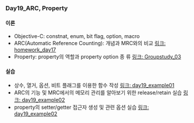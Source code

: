 ### Day19_ARC, Property


#### 이론
- Objective-C: constnat, enum, bit flag, option, macro
- ARC(Automatic Reference Counting): 개념과 MRC와의 비교 [링크: homework_day17](https://github.com/MijeongJeon/FAST-CAMPUS_iOS/blob/master/Homework/day17_ARC.pdf)
- Property: property의 역할과 property option 종 류 [링크: Groupstudy_03](https://github.com/MijeongJeon/FAST-CAMPUS_iOS/blob/master/Group%20Study/GStudy_03_Property.pdf)


#### 실습
- 상수, 열거, 옵션, 비트 플래그를 이용한 함수 작성 [링크: day19_example01](https://github.com/MijeongJeon/FAST-CAMPUS_iOS/tree/master/Examples/day19_160519/day19_example01)
- ARC의 기능 및 MRC에서의 메모리 관리를 알아보기 위한 release/retain 실습 [링크: day19_example02](https://github.com/MijeongJeon/FAST-CAMPUS_iOS/tree/master/Examples/day19_160519/day19_example02)
- property의 setter/getter 접근자 생성 및 관련 옵션 실습 [링크: day19_example02](https://github.com/MijeongJeon/FAST-CAMPUS_iOS/tree/master/Examples/day19_160519/day19_example02)
